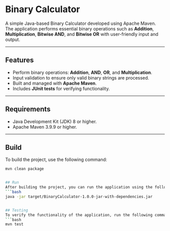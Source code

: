 # Binary Calculator

A simple Java-based Binary Calculator developed using Apache Maven. The application performs essential binary operations such as **Addition**, **Multiplication**, **Bitwise AND**, and **Bitwise OR** with user-friendly input and output.

---

## Features
- Perform binary operations: **Addition**, **AND**, **OR**, and **Multiplication**.
- Input validation to ensure only valid binary strings are processed.
- Built and managed with **Apache Maven**.
- Includes **JUnit tests** for verifying functionality.

---

## Requirements
- Java Development Kit (JDK) 8 or higher.
- Apache Maven 3.9.9 or higher.

---

## Build
To build the project, use the following command:
```bash
mvn clean package


## Run
After building the project, you can run the application using the following command:
```bash
java -jar target/BinaryCalculator-1.0.0-jar-with-dependencies.jar


## Testing
To verify the functionality of the application, run the following command:
```bash
mvn test
